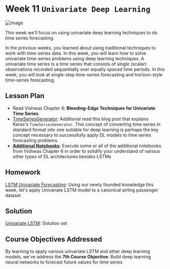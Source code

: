 # Week 11 `Univariate Deep Learning`
![image](tsprep.jpg)

This week we'll focus on using univariate deep learning techniques to do time series forecasting.

In the previous weeks, you learned about using traditional techniques to work with time-series data. In this week, you will learn how to solve univariate time-series problems using deep learning techniques. A univariate time series is a time series that consists of single (scalar) observations recorded sequentially over equally spaced time periods. In this week, you will look at single-step time-series forecasting and horizon-style time-series forecasting.

## Lesson Plan

* Read Vishwas Chapter 6: **Bleeding-Edge Techniques for Univariate Time Series**.
* [TimeSeriesGenerator](https://machinelearningmastery.com/how-to-use-the-timeseriesgenerator-for-time-series-forecasting-in-keras/): Additional read this blog post that explains Keras's `TimeSeriesGenerator`.  This concept of converting time series in standard format into one suitable for deep learning is perhaps the key concept necessary to successfully apply DL models to time series forecasting problems.  
* **[Additional Notebooks](./Chapter6)**: Execute some or all of the additional notebooks from Vishwas Chapter 6 in order to solidify your understand of various other types of DL architectures besides LSTMs

## Homework

[LSTM Univariate Forecasting](hw1-lstm.ipynb): Using our newly founded knowledge this week, let's apply Univariate LSTM model to a canonical airling passenger dataset 

## Solution

[Univariate LSTM](sol1-lstm.ipynb): Solution set

## Course Objectives Addressed

By learning to apply various univariate LSTM and other deep learning models, we've address the **7th Course Objective**: Build deep learning neural networks to forecast future values for time series